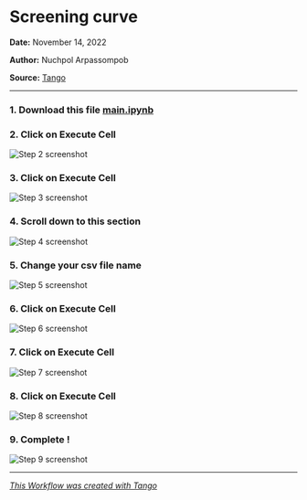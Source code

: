 # Screening curve
__Date:__ November 14, 2022

__Author:__ Nuchpol Arpassompob

__Source:__ [Tango](https://app.tango.us/app/workflow/30d3774b-2bda-46cc-ad7e-929c6479236f?utm_source=markdown&utm_medium=markdown&utm_campaign=workflow%20export%20links)

***

### 1. Download this file [main.ipynb](https://github.com/Jr-979/Screening-Curve/blob/master/main.ipynb)


### 2. Click on Execute Cell
![Step 2 screenshot](https://images.tango.us/workflows/30d3774b-2bda-46cc-ad7e-929c6479236f/steps/a3ef814c-ebf2-40c7-9f29-03fa869d8025/2f334666-91c0-44f5-affa-2a03c619f6a9.png?crop=focalpoint&fit=crop&fp-x=0.3843&fp-y=0.2364&fp-z=2.9893&w=1200&mark-w=0.2&mark-pad=0&mark64=aHR0cHM6Ly9pbWFnZXMudGFuZ28udXMvc3RhdGljL21hZGUtd2l0aC10YW5nby13YXRlcm1hcmsucG5n&ar=1280%3A644)


### 3. Click on Execute Cell
![Step 3 screenshot](https://images.tango.us/workflows/30d3774b-2bda-46cc-ad7e-929c6479236f/steps/1aa19439-6ebe-4a56-87f8-0fe3f335e9c7/e4b64e38-6476-433e-a9e1-dd2373bf5c18.png?crop=focalpoint&fit=crop&fp-x=0.4873&fp-y=0.5701&fp-z=1.9893&w=1200&mark-w=0.2&mark-pad=0&mark64=aHR0cHM6Ly9pbWFnZXMudGFuZ28udXMvc3RhdGljL21hZGUtd2l0aC10YW5nby13YXRlcm1hcmsucG5n&ar=1280%3A644)


### 4. Scroll down to this section
![Step 4 screenshot](https://images.tango.us/workflows/30d3774b-2bda-46cc-ad7e-929c6479236f/steps/cc9df4eb-fe7d-4183-98e6-99015af46378/ff256c38-07e0-4a60-8914-766780165de2.png?crop=focalpoint&fit=crop&fp-x=390.9578&fp-y=776.9022&fp-z=1.4988&w=1200&mark-w=0.2&mark-pad=0&mark64=aHR0cHM6Ly9pbWFnZXMudGFuZ28udXMvc3RhdGljL21hZGUtd2l0aC10YW5nby13YXRlcm1hcmsucG5n&ar=1280%3A644)


### 5. Change your csv file name
![Step 5 screenshot](https://images.tango.us/workflows/30d3774b-2bda-46cc-ad7e-929c6479236f/steps/ce10b5a6-37ed-49b9-98b1-79f1ee4ad360/06e997dc-bf73-491e-91f9-a77547a5d979.png?crop=focalpoint&fit=crop&fp-x=0.4348&fp-y=0.5652&fp-z=3.0492&w=1200&mark-w=0.2&mark-pad=0&mark64=aHR0cHM6Ly9pbWFnZXMudGFuZ28udXMvc3RhdGljL21hZGUtd2l0aC10YW5nby13YXRlcm1hcmsucG5n&ar=1280%3A644)


### 6. Click on Execute Cell
![Step 6 screenshot](https://images.tango.us/workflows/30d3774b-2bda-46cc-ad7e-929c6479236f/steps/f5157692-8f9d-4ab2-97d7-c54b9d5ff7a4/c14d6f12-8543-455d-af71-239bafb6ed99.png?crop=focalpoint&fit=crop&fp-x=0.4339&fp-y=0.6418&fp-z=2.9893&w=1200&mark-w=0.2&mark-pad=0&mark64=aHR0cHM6Ly9pbWFnZXMudGFuZ28udXMvc3RhdGljL21hZGUtd2l0aC10YW5nby13YXRlcm1hcmsucG5n&ar=1280%3A644)


### 7. Click on Execute Cell
![Step 7 screenshot](https://images.tango.us/workflows/30d3774b-2bda-46cc-ad7e-929c6479236f/steps/f472440f-978b-44ea-9330-ca86ed183603/5607896f-7320-4f5d-bfcb-d57e3b6b15a5.png?crop=focalpoint&fit=crop&fp-x=0.4943&fp-y=0.7497&fp-z=2.0000&w=1200&mark-w=0.2&mark-pad=0&mark64=aHR0cHM6Ly9pbWFnZXMudGFuZ28udXMvc3RhdGljL21hZGUtd2l0aC10YW5nby13YXRlcm1hcmsucG5n&ar=1280%3A644)


### 8. Click on Execute Cell
![Step 8 screenshot](https://images.tango.us/workflows/30d3774b-2bda-46cc-ad7e-929c6479236f/steps/25657732-8d0b-4b32-a79f-c605686fd1be/63b1c3bf-b33f-4395-a69c-7d5955a517f2.png?crop=focalpoint&fit=crop&fp-x=0.5014&fp-y=0.7031&fp-z=1.9893&w=1200&mark-w=0.2&mark-pad=0&mark64=aHR0cHM6Ly9pbWFnZXMudGFuZ28udXMvc3RhdGljL21hZGUtd2l0aC10YW5nby13YXRlcm1hcmsucG5n&ar=1280%3A644)


### 9. Complete !
![Step 9 screenshot](https://images.tango.us/workflows/30d3774b-2bda-46cc-ad7e-929c6479236f/steps/ead167aa-36f5-4c88-ad74-194489f38a88/c345565b-4699-4617-8ac1-2319538d3f45.png?crop=focalpoint&fit=crop&fp-x=0.2562&fp-y=11.6933&fp-z=1.0000&w=1200&mark-w=0.2&mark-pad=0&mark64=aHR0cHM6Ly9pbWFnZXMudGFuZ28udXMvc3RhdGljL21hZGUtd2l0aC10YW5nby13YXRlcm1hcmsucG5n&ar=1280%3A644)


***
_[This Workflow was created with Tango](https://app.tango.us/app/workflow/30d3774b-2bda-46cc-ad7e-929c6479236f?utm_source=markdown&utm_medium=markdown&utm_campaign=workflow%20export%20links)_

<!-- 
### [Workflow with 172_104_49_193-jr-979.cdr.co and vscode-remote+172-005f104-005f49-005f193-002djr-002d979-002ecdr-002eco.vscode-resource.vscode-cdn.net](https://app.tango.us/app/workflow/30d3774b-2bda-46cc-ad7e-929c6479236f?utm_source=markdown&utm_medium=markdown&utm_campaign=workflow%20export%20links) -->
